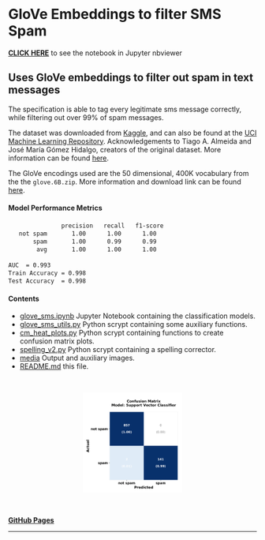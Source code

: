 <br>

# GloVe Embeddings to filter SMS Spam


[**CLICK HERE**](https://nbviewer.jupyter.org/github/reyvaz/GloVe-SMS/blob/master/glove_sms.ipynb) to see the notebook in Jupyter nbviewer

## Uses GloVe embeddings to filter out spam in text messages

The specification is able to tag every legitimate sms message correctly, while filtering out over 99% of spam messages. 

The dataset was downloaded from [Kaggle](https://www.kaggle.com/uciml/sms-spam-collection-dataset), and can also be found at the [UCI Machine Learning Repository](https://archive.ics.uci.edu/ml/datasets/SMS+Spam+Collection). Acknowledgements to Tiago A. Almeida and José María Gómez Hidalgo, creators  of the original dataset. More information can be found [here](http://www.dt.fee.unicamp.br/~tiago/smsspamcollection/).

The GloVe encodings used are the 50 dimensional, 400K vocabulary from the the `glove.6B.zip`. More information and download link can be found [here](https://nlp.stanford.edu/projects/glove).

#### Model Performance Metrics
```
               precision   recall   f1-score   
   not spam       1.00      1.00      1.00       
       spam       1.00      0.99      0.99       
        avg       1.00      1.00      1.00      

AUC  = 0.993
Train Accuracy = 0.998
Test Accuracy  = 0.998
```

#### Contents 
* [glove_sms.ipynb](glove_sms.ipynb) Jupyter Notebook containing the classification models. 
* [glove_sms_utils.py](glove_sms_utils.py) Python scrypt containing some auxiliary functions.
* [cm_heat_plots.py](cm_heat_plots.py)  Python scrypt containing functions to create confusion matrix plots.
* [spelling_v2.py](spelling_v2.py) Python scrypt containing a spelling corrector.
* [media](media) Output and auxiliary images.
* [README.md](README.md) this file.

<br>
<p align="center">
<a href="https://reyvaz.github.io/Glove-SMS/" 
rel="see html report">
<img src="media/CM_SVC.png" alt="Drawing" width = "40%"></a>
</p>
<br>

[**GitHub Pages**](https://reyvaz.github.io/GloVe-SMS)

<hr>
<br>
